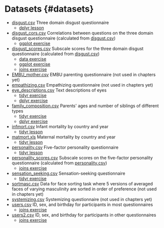 
# Datasets {#datasets}

* [disgust.csv](data/disgust.csv) 
    Three domain disgust questionnaire
    * [dplyr lesson](#data-disgust)
* [disgust_cors.csv](data/disgust_cors.csv) 
    Correlations between questions on the three domain disgust questionnaire (calculated from [disgust.csv](data/disgust.csv))
    * [ggplot exercise](exercises/03_ggplot_exercise.Rmd)
* [disgust_scores.csv](data/disgust_scores.csv)
    Subscale scores for the three domain disgust questionnaire (calculated from [disgust.csv](data/disgust.csv))
    * [data exercise](exercises/02_data_exercise.Rmd)
    * [ggplot exercise](exercises/03_ggplot_exercise.Rmd)
    * [joins exercise](exercises/06_joins_exercise.Rmd)
* [EMBU_mother.csv](data/EMBU_mother.csv)
    EMBU parenting questionnaire (not used in chapters yet)
* [empathizing.csv](data/empathizing.csv)
    Empathizing questionnaire (not used in chapters yet)
* [eye_descriptions.csv](data/eye_descriptions.csv)
    Text descriptions of eyes
    * [tidyr exercise](exercises/04_tidyr_exercise.Rmd)
    * [dplyr exercise](exercises/05_dplyr_exercise.Rmd)
* [family_composition.csv](data/family_composition.csv)
    Parents' ages and number of siblings of different types
    * [tidyr exercise](exercises/04_tidyr_exercise.Rmd)
    * [dplyr exercise](exercises/05_dplyr_exercise.Rmd)
* [infmort.csv](data/infmort.csv)
    Infant mortality by country and year
    * [tidyr lesson](#data-infmort)
* [matmort.xls](data/matmort.xls)
    Maternal mortality by country and year
    * [tidyr lesson](#data-matmort)
* [personality.csv](data/personality.csv)
    Five-factor personality questionnaire
    * [tidyr lesson](#data-personality)
* [personality_scores.csv](data/personality_scores.csv)
    Subscale scores on the five-factor personality questionnaire (calculated from [personality.csv](data/personality.csv))
    * [joins exercise](exercises/06_joins_exercise.Rmd)
* [sensation_seeking.csv](data/sensation_seeking.csv)
    Sensation-seeking questionnaire
    * [tidyr exercise](exercises/04_tidyr_exercise.Rmd)
* [sortmasc.csv](data/sortmasc.csv)
    Data for face sorting task where 5 versions of averaged faces of varying masculinity are sorted in order of preference (not used in chapters yet)
* [systemizing.csv](data/systemizing.csv)
    Systemizing questionnaire (not used in chapters yet)
* [users.csv](data/users.csv)
    ID, sex, and birthday for participants in most questionnaires
    * [joins exercise](exercises/06_joins_exercise.Rmd)
* [users2.csv](data/users2.csv)
    ID, sex, and birthday for participants in other questionnaires
    * [joins exercise](exercises/06_joins_exercise.Rmd)
